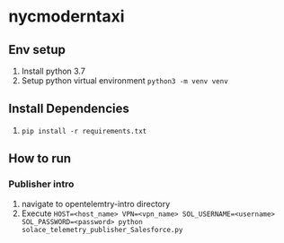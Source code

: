 # nycmoderntaxi

## Env setup
1. Install python 3.7
1. Setup python virtual environment `python3 -m venv venv`

## Install Dependencies 
1. `pip install -r requirements.txt`

## How to run

### Publisher intro
1. navigate to opentelemtry-intro directory
1. Execute `HOST=<host_name> VPN=<vpn_name> SOL_USERNAME=<username> SOL_PASSWORD=<password> python solace_telemetry_publisher_Salesforce.py`
